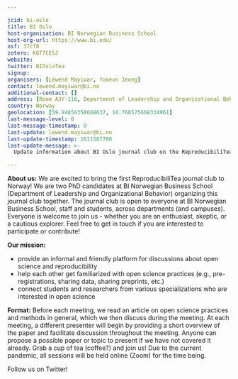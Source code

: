 ```yaml
---

jcid: bi-oslo
title: BI Oslo
host-organisation: BI Norwegian Business School
host-org-url: https://www.bi.edu/
osf: 37cf8
zotero: KGT7CE5J
website: 
twitter: BIOsloTea
signup: 
organisers: [Lewend Mayiwar, Yooeun Jeong]
contact: lewend.mayiwar@bi.no
additional-contact: []
address: [Room A3Y-116, Department of Leadership and Organizational Behavior, BI Norwegian Business School]
country: Norway
geolocation: [59.94856358048637, 10.768575668334961]
last-message-level: 0
last-message-timestamp: 0
last-update: lewend.mayiwar@bi.no
last-update-timestamp: 1611587708
last-update-message: >-
  Update information about BI Oslo journal club on the ReproducibiliTea website.

---
```


**About us:** We are excited to bring the first ReproducibiliTea journal club to Norway! We are two PhD candidates at BI Norwegian Business School (Department of Leadership and Organizational Behavior) organizing this journal club together. The journal club is open to everyone at BI Norwegian Business School, staff and students, across departments (and campuses). Everyone is welcome to join us - whether you are an enthusiast, skeptic, or a cautious explorer. Feel free to get in touch if you are interested to participate or contribute!

**Our mission:**
*	provide an informal and friendly platform for discussions about open science and reproducibility
*	help each other get familiarized with open science practices (e.g., pre-registrations, sharing data, sharing preprints, etc.)
*	connect students and researchers from various specializations who are interested in open science

**Format:** Before each meeting, we read an article on open science practices and methods in general, which we then discuss during the meeting. At each meeting, a different presenter will begin by providing a short overview of the paper and facilitate discussion throughout the meeting. Anyone can propose a possible paper or topic to present if we have not covered it already. Grab a cup of tea (coffee?) and join us! Due to the current pandemic, all sessions will be held online (Zoom) for the time being.

Follow us on Twitter!
